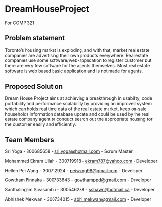 DreamHouseProject
=================
For COMP 321


Problem statement
-----------------
Toronto’s housing market is exploding, and with that, market real estate companies are advertising their own
products everywhere. Real estate companies use some software/web-application to register customer but there
are very few software for the agents themselves. Most real estate software is web based basic application
and is not made for agents. 


Proposed Solution
-----------------
Dream House Project aims at achieving a breakthrough in usability, code portability and performance
scalability by providing an improved system which can holds real time data of the real estate market,
keep on-sale households information database update and could be used by the real estate company agent
to conduct search out the appropriate housing for the customer easily and efficiently.


Team Members
------------
Sri Yoga - 300685658 - sri.yoga@hotmail.com - Scrum Master

Mohammed Ekram Ullah - 300719918 - ekram787@yahoo.com - Developer

Hellen Pei Wang - 300712924 - peiwang98@gmail.com - Developer

Gowtham Pinnaka - 300733643 - gowthamppd@gmail.com - Developer

Santhalingam Sivasambu - 300546288 - sshawn@hotmail.ca - Developer

Abhishek Mekwan - 300734015 - abhi.mekwan@gmail.com - Developer


